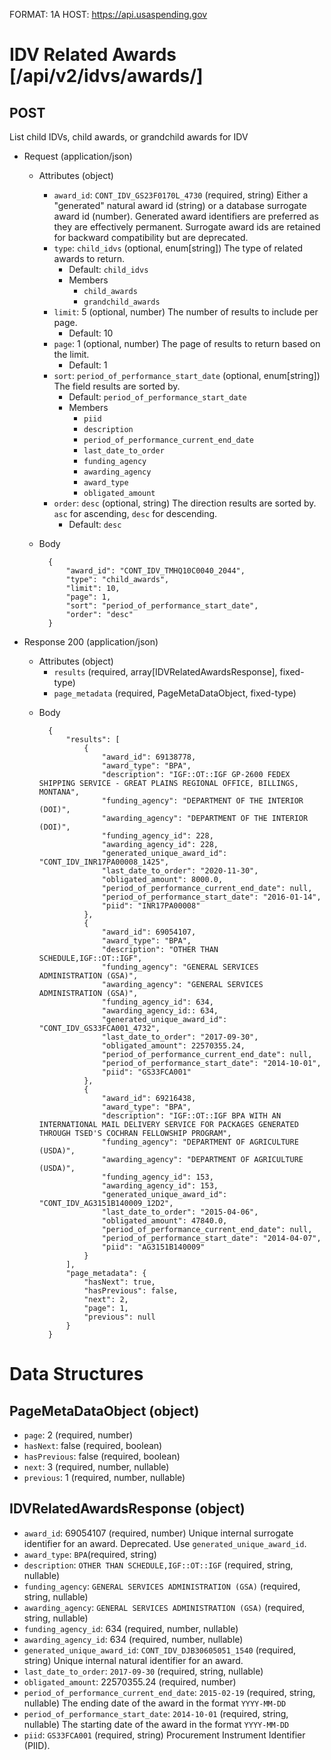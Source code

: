 FORMAT: 1A
HOST: https://api.usaspending.gov

# IDV Related Awards [/api/v2/idvs/awards/]

## POST

List child IDVs, child awards, or grandchild awards for IDV

+ Request (application/json)
    + Attributes (object)
        + `award_id`: `CONT_IDV_GS23F0170L_4730` (required, string)
            Either a "generated" natural award id (string) or a database surrogate award id (number).  Generated award identifiers are preferred as they are effectively permanent.  Surrogate award ids are retained for backward compatibility but are deprecated.
        + `type`: `child_idvs` (optional, enum[string])
            The type of related awards to return.
            + Default: `child_idvs`
            + Members
                + `child_awards`
                + `grandchild_awards`
        + `limit`: 5 (optional, number)
            The number of results to include per page.
            + Default: 10
        + `page`: 1 (optional, number)
            The page of results to return based on the limit.
            + Default: 1
        + `sort`: `period_of_performance_start_date` (optional, enum[string])
            The field results are sorted by.
            + Default: `period_of_performance_start_date`
            + Members
                + `piid`
                + `description`
                + `period_of_performance_current_end_date`
                + `last_date_to_order`
                + `funding_agency`
                + `awarding_agency`
                + `award_type`
                + `obligated_amount`
        + `order`: `desc` (optional, string)
            The direction results are sorted by. `asc` for ascending, `desc` for descending.
            + Default: `desc`            
    + Body
            
            
            {
                "award_id": "CONT_IDV_TMHQ10C0040_2044",
                "type": "child_awards",
                "limit": 10,
                "page": 1,
                "sort": "period_of_performance_start_date",
                "order": "desc"
            }

+ Response 200 (application/json)
    + Attributes (object)
        + `results` (required, array[IDVRelatedAwardsResponse], fixed-type)
        + `page_metadata` (required, PageMetaDataObject, fixed-type)

    * Body

           
            {
                "results": [
                    {
                        "award_id": 69138778,
                        "award_type": "BPA",
                        "description": "IGF::OT::IGF GP-2600 FEDEX SHIPPING SERVICE - GREAT PLAINS REGIONAL OFFICE, BILLINGS, MONTANA",
                        "funding_agency": "DEPARTMENT OF THE INTERIOR (DOI)",
                        "awarding_agency": "DEPARTMENT OF THE INTERIOR (DOI)",
                        "funding_agency_id": 228,
                        "awarding_agency_id": 228,
                        "generated_unique_award_id": "CONT_IDV_INR17PA00008_1425",
                        "last_date_to_order": "2020-11-30",
                        "obligated_amount": 8000.0,
                        "period_of_performance_current_end_date": null,
                        "period_of_performance_start_date": "2016-01-14",
                        "piid": "INR17PA00008"
                    },
                    {
                        "award_id": 69054107,
                        "award_type": "BPA",
                        "description": "OTHER THAN SCHEDULE,IGF::OT::IGF",
                        "funding_agency": "GENERAL SERVICES ADMINISTRATION (GSA)",
                        "awarding_agency": "GENERAL SERVICES ADMINISTRATION (GSA)",
                        "funding_agency_id": 634,
                        "awarding_agency_id:: 634,
                        "generated_unique_award_id": "CONT_IDV_GS33FCA001_4732",
                        "last_date_to_order": "2017-09-30",
                        "obligated_amount": 22570355.24,
                        "period_of_performance_current_end_date": null,
                        "period_of_performance_start_date": "2014-10-01",
                        "piid": "GS33FCA001"
                    },
                    {
                        "award_id": 69216438,
                        "award_type": "BPA",
                        "description": "IGF::OT::IGF BPA WITH AN INTERNATIONAL MAIL DELIVERY SERVICE FOR PACKAGES GENERATED THROUGH TSED'S COCHRAN FELLOWSHIP PROGRAM",
                        "funding_agency": "DEPARTMENT OF AGRICULTURE (USDA)",
                        "awarding_agency": "DEPARTMENT OF AGRICULTURE (USDA)",
                        "funding_agency_id": 153,
                        "awarding_agency_id": 153,
                        "generated_unique_award_id": "CONT_IDV_AG3151B140009_12D2",
                        "last_date_to_order": "2015-04-06",
                        "obligated_amount": 47840.0,
                        "period_of_performance_current_end_date": null,
                        "period_of_performance_start_date": "2014-04-07",
                        "piid": "AG3151B140009"
                    }
                ],
                "page_metadata": {
                    "hasNext": true,
                    "hasPrevious": false,
                    "next": 2,
                    "page": 1,
                    "previous": null
                }
            }

# Data Structures

## PageMetaDataObject (object)
+ `page`: 2 (required, number)
+ `hasNext`: false (required, boolean)
+ `hasPrevious`: false (required, boolean)
+ `next`: 3 (required, number, nullable)
+ `previous`: 1 (required, number, nullable)

## IDVRelatedAwardsResponse (object)
+ `award_id`: 69054107 (required, number)
    Unique internal surrogate identifier for an award.  Deprecated.  Use `generated_unique_award_id`.
+ `award_type`: `BPA`(required, string)
+ `description`: `OTHER THAN SCHEDULE,IGF::OT::IGF` (required, string, nullable)
+ `funding_agency`: `GENERAL SERVICES ADMINISTRATION (GSA)` (required, string, nullable)
+ `awarding_agency`: `GENERAL SERVICES ADMINISTRATION (GSA)` (required, string, nullable)
+ `funding_agency_id`: 634 (required, number, nullable)
+ `awarding_agency_id`: 634 (required, number, nullable)
+ `generated_unique_award_id`: `CONT_IDV_DJB30605051_1540` (required, string)
    Unique internal natural identifier for an award.
+ `last_date_to_order`: `2017-09-30` (required, string, nullable)
+ `obligated_amount`: 22570355.24 (required, number)
+ `period_of_performance_current_end_date`: `2015-02-19` (required, string, nullable)
    The ending date of the award in the format `YYYY-MM-DD`
+ `period_of_performance_start_date`: `2014-10-01` (required, string, nullable)
    The starting date of the award in the format `YYYY-MM-DD`
+ `piid`: `GS33FCA001` (required, string)
    Procurement Instrument Identifier (PIID).
